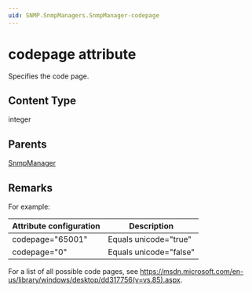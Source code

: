 ```yaml
---
uid: SNMP.SnmpManagers.SnmpManager-codepage
---
```


# codepage attribute

Specifies the code page.

## Content Type

integer

## Parents

[SnmpManager](xref:SNMP.SnmpManagers.SnmpManager)

## Remarks

For example:

  | Attribute configuration | Description            |
  |---------------------------|------------------------|
  | codepage="65001"          | Equals unicode="true"  |
  | codepage="0"              | Equals unicode="false" |

  For a list of all possible code pages, see <https://msdn.microsoft.com/en-us/library/windows/desktop/dd317756(v=vs.85).aspx>.